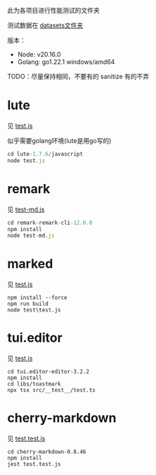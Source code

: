 此为各项目进行性能测试的文件夹

测试数据在 [datasets文件夹](../datasets)

版本：

- Node: v20.16.0
- Golang: go1.22.1 windows/amd64

TODO：尽量保持相同，不要有的 sanitize 有的不弄

# lute

见 [test.js](./lute-1.7.6/javascript/test.js)

似乎需要golang环境(lute是用go写的)

```javascript
cd lute-1.7.6/javascript
node test.js
```

# remark

见 [test-md.js](./remark-remark-cli-12.0.0/test-md.js)

```javascript
cd remark-remark-cli-12.0.0
npm install
node test-md.js
```

# marked

见 [test.js](./marked-14.0.0/test/test.js)

```
npm install --force
npm run build
node test\test.js
```

# tui.editor

见 [test.js](./tui.editor-editor-3.2.2/libs/toastmark/src/__test__/test.ts)

```
cd tui.editor-editor-3.2.2
npm install
cd libs/toastmark
npx tsx src/__test__/test.ts
```

# cherry-markdown
见 [test.test.js](./cherry-markdown-0.8.46/test/test.test.js)
```
cd cherry-markdown-0.8.46
npm install
jest test.test.js
```

